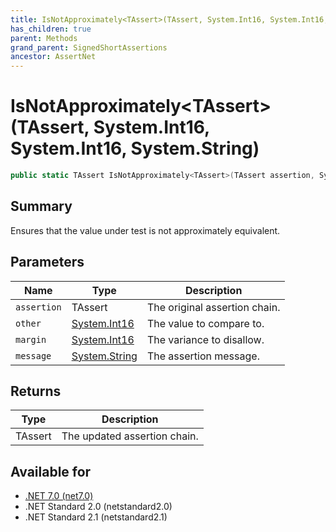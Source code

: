 ```yaml
---
title: IsNotApproximately<TAssert>(TAssert, System.Int16, System.Int16, System.String)
has_children: true
parent: Methods
grand_parent: SignedShortAssertions
ancestor: AssertNet
---
```

# IsNotApproximately&lt;TAssert&gt;(TAssert, System.Int16, System.Int16, System.String)

```csharp
public static TAssert IsNotApproximately<TAssert>(TAssert assertion, System.Int16 other, System.Int16 margin, System.String message);
```

## Summary
Ensures that the value under test is not approximately equivalent.

## Parameters
|Name|Type|Description|
|-|-|-|
|`assertion`|TAssert|The original assertion chain.|
|`other`|[System.Int16](https://learn.microsoft.com/en-us/dotnet/api/system.int16)|The value to compare to.|
|`margin`|[System.Int16](https://learn.microsoft.com/en-us/dotnet/api/system.int16)|The variance to disallow.|
|`message`|[System.String](https://learn.microsoft.com/en-us/dotnet/api/system.string)|The assertion message.|

## Returns
|Type|Description|
|-|-|
|TAssert|The updated assertion chain.|

## Available for
- [.NET 7.0 (net7.0)](https://versionsof.net/core/7.0/)
- .NET Standard 2.0 (netstandard2.0)
- .NET Standard 2.1 (netstandard2.1)
